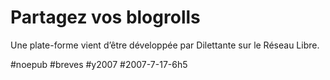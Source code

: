# Partagez vos blogrolls

Une plate-forme vient d’être développée par Dilettante sur le Réseau Libre.

#noepub #breves #y2007 #2007-7-17-6h5
